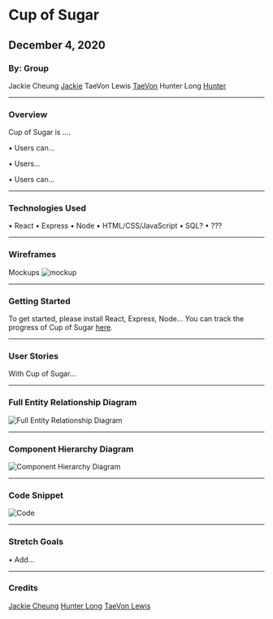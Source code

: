 # Cup of Sugar

## December 4, 2020

### By: Group


Jackie Cheung
[Jackie](https://github.com/jackcheung56)
TaeVon Lewis
[TaeVon](https://github.com/lewist13)
Hunter Long
[Hunter](https://github.com/whlong1)

---

### Overview

Cup of Sugar is ....

• Users can...

• Users...

• Users can...

---

### Technologies Used

• React
• Express
• Node
• HTML/CSS/JavaScript
• SQL?
• ???

---

### Wireframes

Mockups
![mockup](https://i.imgur.com/D9rOI29.png)

---

### Getting Started

To get started, please install React, Express, Node...
You can track the progress of Cup of Sugar [here](https://trello.com/b/BRWvHTLO/cup-of-sugar).

---

### User Stories

With Cup of Sugar...

---

### Full Entity Relationship Diagram

![Full Entity Relationship Diagram](link)

---

### Component Hierarchy Diagram

![Component Hierarchy Diagram](link)

---

### Code Snippet

![Code]()

---

### Stretch Goals

• Add...

---

### Credits

[Jackie Cheung](https://www.linkedin.com/in/jackiecheung/)
[Hunter Long](https://www.linkedin.com/in/william-hunter-long/)
[TaeVon Lewis](https://www.linkedin.com/in/taevonlewis/)
